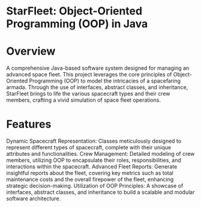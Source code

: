 # StarFleet: Object-Oriented Programming (OOP) in Java

# Overview

A comprehensive Java-based software system designed for managing an advanced space fleet. This project leverages the core principles of Object-Oriented Programming (OOP) to model the intricacies of a spacefaring armada. Through the use of interfaces, abstract classes, and inheritance, StarFleet brings to life the various spacecraft types and their crew members, crafting a vivid simulation of space fleet operations.

# Features

Dynamic Spacecraft Representation: Classes meticulously designed to represent different types of spacecraft, complete with their unique attributes and functionalities.
Crew Management: Detailed modeling of crew members, utilizing OOP to encapsulate their roles, responsibilities, and interactions within the spacecraft.
Advanced Fleet Reports: Generate insightful reports about the fleet, covering key metrics such as total maintenance costs and the overall firepower of the fleet, enhancing strategic decision-making.
Utilization of OOP Principles: A showcase of interfaces, abstract classes, and inheritance to build a scalable and modular software architecture.
